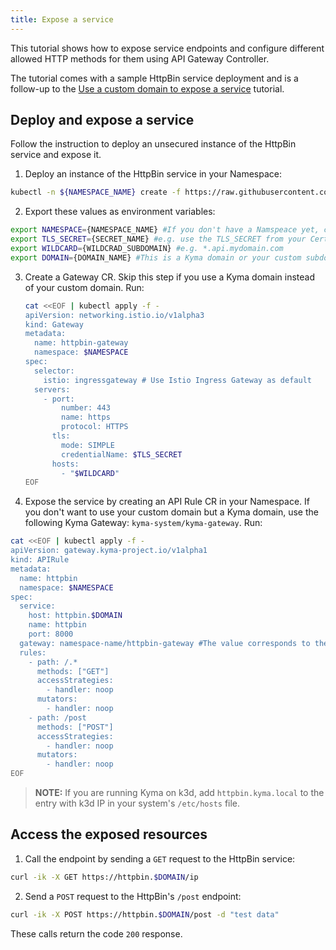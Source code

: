 ```yaml
---
title: Expose a service
---
```


This tutorial shows how to expose service endpoints and configure different allowed HTTP methods for them using API Gateway Controller.

The tutorial comes with a sample HttpBin service deployment and is a follow-up to the [Use a custom domain to expose a service](./apix-01-own-domain.md) tutorial.

## Deploy and expose a service

Follow the instruction to deploy an unsecured instance of the HttpBin service and expose it.

1. Deploy an instance of the HttpBin service in your Namespace:

  ```bash
  kubectl -n ${NAMESPACE_NAME} create -f https://raw.githubusercontent.com/istio/istio/master/samples/httpbin/httpbin.yaml
  ```

2. Export these values as environment variables:

  ```bash
  export NAMESPACE={NAMESPACE_NAME} #If you don't have a Namspeace yet, create one.
  export TLS_SECRET={SECRET_NAME} #e.g. use the TLS_SECRET from your Certificate CR i.e. httpbin-tls-credentials.
  export WILDCARD={WILDCRAD_SUBDOMAIN} #e.g. *.api.mydomain.com
  export DOMAIN={DOMAIN_NAME} #This is a Kyma domain or your custom subdomain e.g. mydomain.com.
  ```

3. Create a Gateway CR. Skip this step if you use a Kyma domain instead of your custom domain. Run:

   ```bash
   cat <<EOF | kubectl apply -f -
   apiVersion: networking.istio.io/v1alpha3
   kind: Gateway
   metadata:
     name: httpbin-gateway
     namespace: $NAMESPACE
   spec:
     selector:
       istio: ingressgateway # Use Istio Ingress Gateway as default
     servers:
       - port:
           number: 443
           name: https
           protocol: HTTPS
         tls:
           mode: SIMPLE
           credentialName: $TLS_SECRET
         hosts:
           - "$WILDCARD"
   EOF
   ```

4. Expose the service by creating an API Rule CR in your Namespace. If you don't want to use your custom domain but a Kyma domain, use the following Kyma Gateway: `kyma-system/kyma-gateway`. Run:

  ```bash
  cat <<EOF | kubectl apply -f -
  apiVersion: gateway.kyma-project.io/v1alpha1
  kind: APIRule
  metadata:
    name: httpbin
    namespace: $NAMESPACE
  spec:
    service:
      host: httpbin.$DOMAIN
      name: httpbin
      port: 8000
    gateway: namespace-name/httpbin-gateway #The value corresponds to the Gateway CR you created.
    rules:
      - path: /.*
        methods: ["GET"]
        accessStrategies:
          - handler: noop
        mutators:
          - handler: noop
      - path: /post
        methods: ["POST"]
        accessStrategies:
          - handler: noop
        mutators:
          - handler: noop
  EOF
  ```

  >**NOTE:** If you are running Kyma on k3d, add `httpbin.kyma.local` to the entry with k3d IP in your system's `/etc/hosts` file.

## Access the exposed resources

1. Call the endpoint by sending a `GET` request to the HttpBin service:

  ```bash
  curl -ik -X GET https://httpbin.$DOMAIN/ip
  ```

2. Send a `POST` request to the HttpBin's `/post` endpoint:

  ```bash
  curl -ik -X POST https://httpbin.$DOMAIN/post -d "test data"
  ```

These calls return the code `200` response.
